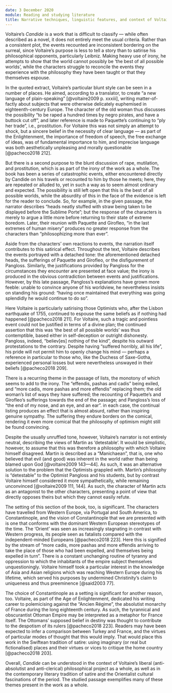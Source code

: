 ```yaml
---
date: 3 December 2020
module: Reading and studying literature
title: Narrative techniques, linguistic features, and context of Voltaire’s *Candide*
---
```


Voltaire’s *Candide* is a work that is difficult to classify — while often described as a novel, it does not entirely meet the usual criteria. Rather than a consistent plot, the events recounted are inconsistent bordering on the surreal, since Voltaire’s purpose is less to tell a story than to satirise his philosophical opponents, particularly Leibniz. Making heavy use of irony, he attempts to show that the world cannot possibly be ‘the best of all possible worlds’, while the characters struggle to reconcile the events they experience with the philosophy they have been taught or that they themselves espouse.

In the quoted extract, Voltaire’s particular blunt style can be seen in a number of places. He aimed, according to a translator, to create “a new language of plain-speaking” [@voltaire2009 p. xxxiii], writing matter-of-factly about subjects that were otherwise delicately euphemised in eighteenth-century Europe. The character of the old woman thus discusses the possibility “to be raped a hundred times by negro pirates, and have a buttock cut off”, and later reference is made to Paquette’s continuing to “ply her trade”, i.e., prostitution. For Voltaire this was not simply an attempt to shock, but a sincere belief in the necessity of clear language — as part of the Enlightenment, the importance of freedom of speech, the free exchange of ideas, was of fundamental importance to him, and imprecise language was both aesthetically unpleasing and morally questionable [@pacheco2018 212].

But there is a second purpose to the blunt discussion of rape, mutilation, and prostitution, which is as part of the irony of the work as a whole. The book has been a series of catastrophic events, either encountered directly by Candide on his travels or recounted to him by those he meets; here, they are repeated or alluded to, yet in such a way as to seem almost ordinary and expected. The possibility is still left open that this is the best of all possible worlds, while the absurdity of this in the face of the evidence is left for the reader to conclude. So, for example, in the given passage, the narrator describes “heads neatly stuffed with straw being taken to be displayed before the Sublime Porte”; but the response of the characters is merely to argue a little more before returning to their state of extreme boredom. Later, their reunion with Paquette and Girofleo, “in the last extremes of human misery” produces no greater response from the characters than “philosophizing more than ever”.

Aside from the characters’ own reactions to events, the narration itself contributes to this satirical effect. Throughout the text, Voltaire describes the events portrayed with a detached tone: the aforementioned detached heads, the sufferings of Paquette and Girofleo, or the disfigurement of Pangloss. Similarly, the justifications provided by Pangloss for the circumstances they encounter are presented at face value; the irony is produced in the obvious contradiction between events and justifications. However, by this late passage, Pangloss’s explanations have grown more feeble: unable to convince anyone of his worldview, he nevertheless insists on standing his ground: “having once maintained that everything was going splendidly he would continue to do so”.

Here Voltaire is particularly satirising those Optimists who, after the Lisbon earthquake of 1755, continued to espouse the same beliefs as if nothing had happened [@pacheco2018 211]. For Voltaire, such a tragic and pointless event could not be justified in terms of a divine plan; the continued assertion that this was ‘the best of all possible worlds’ was thus contemptible, based either in self-deception or outright dishonesty. Pangloss, indeed, “believ\[es\] nothing of the kind”, despite his outward protestations to the contrary. Despite having “suffered horribly, all his life”, his pride will not permit him to openly change his mind — perhaps a reference in particular to those who, like the Duchess of Saxe-Gotha, experienced personal losses but were nevertheless unswayed in their beliefs [@pacheco2018 209].

There is a recurring theme in the passage of lists, the monotony of which seems to add to the irony. The “effendis, pashas and cadis” being exiled, and “more cadis, more pashas and more effendis” replacing them; the old woman’s list of ways they have suffered; the recounting of Paquette’s and Girofleo’s sufferings towards the end of the passage; and Pangloss’s loss of “the end of my nose, and an eye, and an ear”. in each case, the continual listing produces an effect that is almost absurd, rather than inspiring genuine sympathy. The suffering they endure borders on the comical, rendering it even more comical that the philosophy of optimism might still be found convincing.

Despite the usually unruffled tone, however, Voltaire’s narrator is not entirely neutral, describing the views of Martin as ‘detestable’. It would be simplistic, however, to assume that this was therefore a philosophy with which Voltaire himself disagreed. Martin is described as a “Manichaean”, that is, one who believed that evil (and good) was inherent in the world rather than being blamed upon God [@voltaire2009 143—44]. As such, it was an alternative solution to the problem that the Optimists grappled with. Martin’s philosophy is “detestable” to the Optimist Pangloss and his students, but by contrast Voltaire himself considered it more sympathetically, while remaining unconvinced [@voltaire2009 111, 144]. As such, the character of Martin acts as an antagonist to the other characters, presenting a point of view that directly opposes theirs but which they cannot easily refute.

The setting of this section of the book, too, is significant. The characters have travelled from Western Europe, via Portugal and South America, to Constantinople, and the vision of Constantinople that we are presented with is one that conforms with the dominant Western European stereotypes of the time. The ‘Orient’ was seen as increasingly stagnating in contrast with Western progress, its people seen as fatalists compared with the independent-minded Europeans [@pacheco2018 223]. Here this is signified by the stream of “more cadis, more pashas and more effendis arriving to take the place of those who had been expelled, and themselves being expelled in turn”. There is a constant unchanging routine of tyranny and oppression to which the inhabitants of the empire subject themselves unquestioningly. Voltaire himself took a particular interest in the knowledge of Asia and Asian religions which was reaching Western Europe during his lifetime, which served his purposes by undermined Christinity’s claim to uniqueness and thus preeminence [@said2003 77].

The choice of Constantinople as a setting is significant for another reason, too. Voltaire, as part of the Age of Enlightenment, dedicated his writing career to polemicising against the “Ancien Régime”, the absolutist monarchy of France during the long eighteenth century. As such, the tyrannical and obscurantist Ottoman Empire may be interpreted as a metaphor for France itself. The Ottomans’ supposed belief in destiny was thought to contribute to the despotism of its rulers [@pacheco2018 223]. Readers may have been expected to infer a comparison between Turkey and France, and the virtues of particular modes of thought that this would imply. That would place this work in the Swiftean tradition of satire: using imaginary (or real but fictionalised) places and their virtues or vices to critique the home country [@pacheco2018 203].

Overall, *Candide* can be understood in the context of Voltaire’s liberal (anti-absolutist and anti-clerical) philosophical project as a whole, as well as in the contemporary literary tradition of satire and the Orientalist cultural fascinations of the period. The studied passage exemplifies many of these themes present in the work as a whole.

